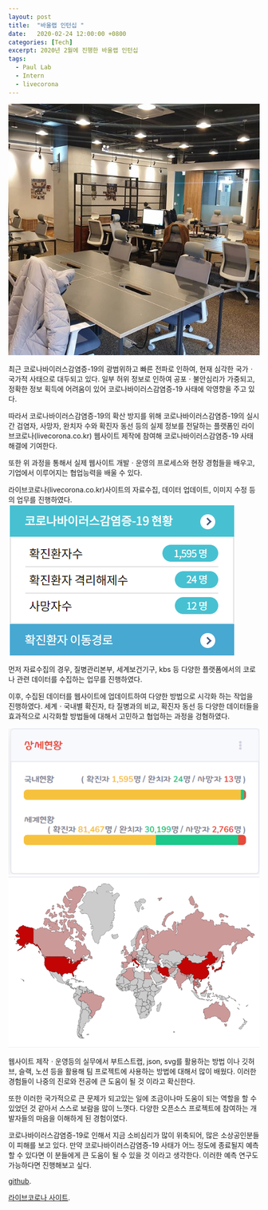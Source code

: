 ```yaml
---
layout: post
title:  "바울랩 인턴십 "
date:   2020-02-24 12:00:00 +0800
categories: [Tech]
excerpt: 2020년 2월에 진행한 바울랩 인턴십
tags:
  - Paul Lab
  - Intern
  - livecorona
---
```

![intern1](/assets/images/posts/intern/intern1.jpg)

  최근 코로나바이러스감염증-19의 광범위하고 빠른 전파로 인하여, 현재 심각한 국가ㆍ국가적 사태으로 대두되고 있다. 일부 허위 정보로 인하여 공포ㆍ불안심리가 가중되고, 정확한 정보 획득에 어려움이 있어 코로나바이러스감염증-19 사태에 악영향을 주고 있다.
  
  따라서 코로나바이러스감염증-19의 확산 방지를 위해 코로나바이러스감염증-19의 실시간 검염자, 사망자, 완치자 수와 확진자 동선 등의 실제 정보를 전달하는 플랫폼인 라이브코로나(livecorona.co.kr) 웹사이트 제작에 참여해 코로나바이러스감염증-19 사태 해결에 기여한다. 
  
  또한 위 과정을 통해서 실제 웹사이트 개발ㆍ운영의 프로세스와 현장 경험들을 배우고, 기업에서 이루어지는 협업능력을 배울 수 있다.




라이브코로나(livecorona.co.kr)사이트의 자료수집, 데이터 업데이트, 이미지 수정 등의 업무를 진행하였다.
![intern3](/assets/images/posts/intern/intern3.png)

먼저 자료수집의 경우, 질병관리본부, 세계보건기구, kbs 등 다양한 플랫폼에서의 코로나 관련 데이터를 수집하는 업무를 진행하였다.
 
이후, 수집된 데이터를 웹사이트에 업데이트하여 다양한 방법으로 시각화 하는 작업을 진행하였다. 세계ㆍ국내별 확진자, 타 질병과의 비교, 확진자 동선 등 다양한 데이터들을 효과적으로 시각화할 방법들에 대해서 고민하고 협업하는 과정을 겅혐하였다.

![intern4](/assets/images/posts/intern/intern4.png)
![intern2](/assets/images/posts/intern/intern2.png)

웹사이트 제작ㆍ운영등의 실무에서 부트스트랩, json, svg를  활용하는 방법 이나 깃허브, 슬랙, 노션 등을 활용해 팀 프로젝트에 사용하는 방법에 대해서 많이 배웠다. 이러한 경험들이 나중의 진로와 전공에 큰 도움이 될 것 이라고 확신한다.

또한 이러한 국가적으로 큰 문제가 되고있는 일에 조금이나마 도움이 되는 역할을 할 수 있었던 것 같아서 스스로 보람을 많이 느꼇다. 다양한 오픈소스 프로젝트에 참여하는 개발자들의 마음을 이해하게 된 경험이였다.

코로나바이러스감염증-19로 인해서 지금 소비심리가 많이 위축되어, 많은 소상공인분들이 피해를 보고 있다. 만약 코로나바이러스감염증-19 사태가 어느 정도에 종료될지 예측할 수 있다면 이 분들에게 큰 도움이 될 수 있을 것 이라고 생각한다. 이러한 예측 연구도 가능하다면 진행해보고 싶다.

[github](https://github.com/LiveCoronaDetector/livecod).

[라이브코로나 사이트](https://livecorona.co.kr/).
